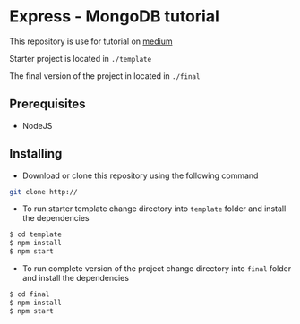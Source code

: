 # Express - MongoDB tutorial

This repository is use for tutorial on [medium]()

Starter project is located in `./template`

The final version of the project in located in `./final`


## Prerequisites
- NodeJS

## Installing
- Download or clone this repository using the following command
```bash
git clone http://
```
- To run starter template change directory into `template` folder and install the dependencies
```bash
$ cd template
$ npm install
$ npm start
```

- To run complete version of the project change directory into `final` folder and install the dependencies
```bash
$ cd final
$ npm install
$ npm start
```